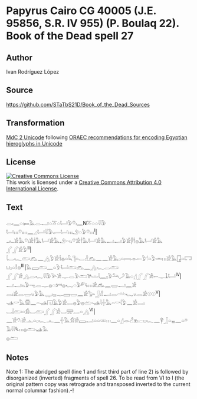 # Papyrus Cairo CG 40005 (J.E. 95856, S.R. IV 955) (P. Boulaq 22). Book of the Dead spell 27

## Author 

Ivan Rodríguez López

## Source 

https://github.com/STaTbS21D/Book_of_the_Dead_Sources

## Transformation 

[MdC 2 Unicode](https://statbs21d.github.io/mdc2unicode.html) following [ORAEC recommendations for encoding Egyptian hieroglyphs in Unicode](https://github.com/oraec/recommendations-encoding-hieroglyphs)

## License 

<a rel="license" href="http://creativecommons.org/licenses/by/4.0/"><img alt="Creative Commons License" style="border-width:0" src="https://i.creativecommons.org/l/by/4.0/88x31.png" /></a><br />This work is licensed under a <a rel="license" href="http://creativecommons.org/licenses/by/4.0/">Creative Commons Attribution 4.0 International License</a>.

## Text 

<hiero><rubrum>𓂋𓏤𓈖𓏏𓍃𓅓𓂋𓂝𓏏𓎁𓏏𓂡𓅱𓄣𓏤𓈖</rubrum>N𓎁𓏏𓏏𓇋𓇋𓅱<br>
𓂡𓏥𓄣𓏤𓏥𓈖𓈎𓂡𓇋𓇋𓅱𓂷𓂡𓏥𓄂𓏏𓅱𓄣𓏥<sup>I</sup>|𓂜𓀀𓅓𓄣𓏤𓀀𓌂𓅓𓂡𓀀𓅓𓄂𓏏𓏭𓄣𓀀𓌂𓅓𓂡𓀀𓅓𓂝𓂝𓅱𓀀𓋴𓌂𓐍𓅓𓂡𓀀𓅓<br>
𓂾𓂾𓀀𓅱<sup>II</sup>|𓇋𓂋𓆑𓂧𓃹𓈖𓂻𓅱𓀀𓌂𓐍𓏏𓆗𓊹𓏏𓂋𓁐𓃹𓈖𓈖𓀀𓅓𓊪𓏏𓇯𓁹𓍿𓅱𓎗𓏏𓅱𓏛𓏥𓀀𓅓𓉗𓏏𓉐𓂓𓊪𓏏𓎛𓊖<sup>III</sup>|𓅓𓈙𓂧𓈖𓏏𓅱𓂡𓂧𓃹𓈖𓂻𓆑𓂋𓂧<br>
𓂾𓂾𓀀𓂻𓂋𓆑𓇋𓇋𓅱𓅪𓀀𓊃𓂋𓅱𓂧𓌗𓏛𓇋𓈖𓊪𓅱𓃢𓌳𓄿𓏏𓊨𓂾𓂾𓀀𓍿𓊃𓍞𓂡<sup>IV</sup>|𓂝𓂝𓏭𓅱𓁸𓂋𓊃𓐍𓏏𓀒𓐍𓆑𓏏𓅱𓀐𓏥𓀀𓃹𓈖𓉿𓂝𓈖𓀀<br>
𓂋𓏤𓀀𓂋𓉿𓏭𓅱𓅓𓇾𓏤𓈇𓊃𓈙𓉿𓈖𓀀𓅬𓃀𓀭𓂝𓂋𓏏𓄼𓄼𓆑𓏭𓂋𓀀𓇳𓇳<sup>V</sup>|𓊛𓎡𓅓𓏃𓈖𓏏𓊛𓉔𓄿𓅱𓀀𓂋𓐍𓅱𓐍𓂧𓊛𓇋𓏶𓅓𓏏𓎡𓇋𓅱𓈖𓀀𓂋𓏤<br>
𓂋𓌃𓂧𓏏𓀁𓂋𓂧𓂾𓂾𓀀𓂋𓈝𓐛𓏏𓂻<sup>VI</sup>|𓈖𓀀𓄣𓏤𓀀𓊵𓏏𓊪𓆑𓂜𓈖𓏶𓅓𓀁𓀀𓈙𓂝𓏏𓏏𓏒𓏥𓈖𓏏𓊨𓁹𓀭𓁷𓏤𓐞𓏤𓊪𓆑𓈖𓋁𓃀𓏏𓈇𓈖𓏏𓎼𓄿𓇋𓇋𓆰𓏥𓐍𓂧𓊛𓅓<br>
𓐍𓂧<br></hiero>

## Notes 

Note  1: The abridged spell (line 1 and first third part of line 2) is followed by disorganized (inverted) fragments of spell 26. To be read from VI to I (the original pattern copy was retrograde and transposed inverted to the current normal columnar fashion).-!